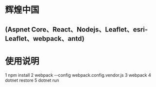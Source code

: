 # 辉煌中国
## (Aspnet Core、React、Nodejs、Leaflet、esri-Leaflet、webpack、antd)
# 使用说明
1 npm install
2 webpack --config webpack.config.vendor.js
3 webpack
4 dotnet restore
5 dotnet run
